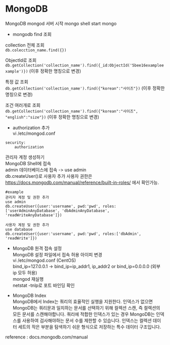 MongoDB
======================
MongoDB
mongod 서버 시작
mongo shell start
mongo   


* mongodb find 조회

 
collection 전체 조회  
```db.colecction_name.find({})```

ObjectId로 조회  
```db.getCollection('collection_name').find({_id:ObjectId('5bee16exampleexample')})``` (이후 정확한 명칭으로 변경)

특정 값 조회  
```db.getCollection('collection_name').find({"korean":"사이즈"})```   (이후 정확한 명칭으로 변경)
  
조건 여러개로 조회  
```db.getCollection('collection_name').find({"korean":"사이즈", "english":"size"})```  (이후 정확한 명칭으로 변경)

   
* authorization 추가  
vi /etc/mongod.conf
```
security:
    authorization
```
관리자 계정 생성하기  
MongoDB Shell에 접속  
admin 데이터베이스에 접속 -> use admin  
db.createUser()로 사용자 추가 사용자 권한은 https://docs.mongodb.com/manual/reference/built-in-roles/ 에서 확인가능.
```
#example
관리자 계정 및 권한 추가
use admin
db.createUser({user:'username', pwd:'pwd', roles:['userAdminAnyDatabase', 'dbAdminAnyDatabase', 'readWriteAnyDatabase']})

사용자 계정 및 권한 추가
use database
db.createUser({user:'username', pwd:'pwd', roles:['dbAdmin', 'readWrite']})
```   
* MongoDB 원격 접속 설정  
MongoDB 설정 파일에서 접속 허용 아이피 변경  
vi /etc/mongod.conf (CentOS)  
bind_ip=127.0.0.1 -> bind_ip=ip_addr1, ip_addr2 or bind_ip=0.0.0.0 (외부 ip 모두 허용)  
mongod 재실행  
netstat -tnlp로 포트 바인딩 확인
  
* MongoDB Index  
MongoDB에서 Index는 쿼리의 효율적인 실행을 지원한다. 인덱스가 없으면 MongoDB는 쿼리문과 일치하는 문서를 선택하기 위해 컬렉션 스캔, 즉 컬렉션의 모든 문서를 스캔해야합니다.
쿼리에 적합한 인덱스가 있는 경우 MongoDB는 인덱스를 사용하여 검사해야하는 문서 수를 제한할 수 있습니다. 인덱스는 컬렉션 데이터 세트의 작은 부분을 탐색하기 쉬운 형식으로 저장하는
특수 데이터 구조입니다.
  
  
reference : docs.mongodb.com/manual
